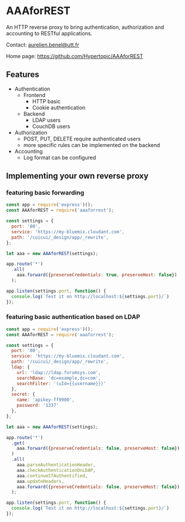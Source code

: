 AAAforREST
==========

An HTTP reverse proxy to bring authentication, authorization and accounting to RESTful applications.

Contact: aurelien.benel@utt.fr

Home page: https://github.com/Hypertopic/AAAforREST


## Features

- Authentication
    - Frontend
        - HTTP basic
        - Cookie authentication
    - Backend
        - LDAP users
        - CouchDB users
- Authorization
    - POST, PUT, DELETE require authenticated users
    - more specific rules can be implemented on the backend
- Accounting
    - Log format can be configured

## Implementing your own reverse proxy

### featuring basic forwarding

```js
const app = require('express')();
const AAAforREST = require('aaaforrest');

const settings = {
  port: '80',
  service: 'https://my-bluemix.cloudant.com',
  path: '/cuicui/_design/app/_rewrite',
};

let aaa = new AAAforREST(settings);

app.route('*')
  .all(
    aaa.forward({preserveCredentials: true, preserveHost: false})
  );

app.listen(settings.port, function() {
  console.log(`Test it on http://localhost:${settings.port}/`)
});
```

### featuring basic authentication based on LDAP

```js
const app = require('express')();
const AAAforREST = require('aaaforrest');

const settings = {
  port: '80',
  service: 'https://my-bluemix.cloudant.com',
  path: '/cuicui/_design/app/_rewrite',
  ldap: {
    url: 'ldap://ldap.forumsys.com',
    searchBase: 'dc=example,dc=com',
    searchFilter: '(uId={{username}})'
  },
  secret: {
    name: 'apikey-ff9900',
    password: '1337'
  },
};

let aaa = new AAAforREST(settings);

app.route('*')
  .get(
    aaa.forward({preserveCredentials: false, preserveHost: false})
  )
  .all(
    aaa.parseAuthenticationHeader,
    aaa.checkAuthenticationOnLDAP,
    aaa.continueIfAuthentified,
    aaa.updateHeaders,
    aaa.forward({preserveCredentials: false, preserveHost: false})
  );

app.listen(settings.port, function() {
  console.log(`Test it on http://localhost:${settings.port}/`)
});
```

